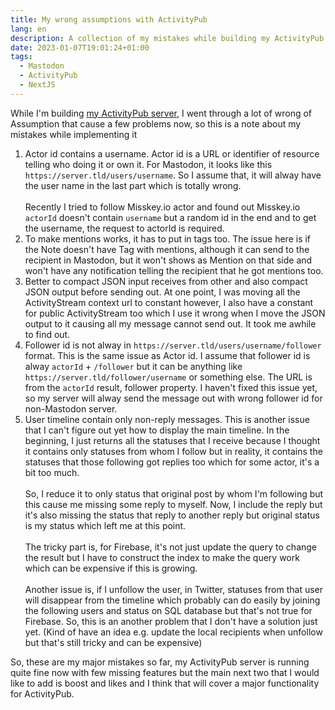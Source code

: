 ```yaml
---
title: My wrong assumptions with ActivityPub
lang: en
description: A collection of my mistakes while building my ActivityPub server.
date: 2023-01-07T19:01:24+01:00
tags:
  - Mastodon
  - ActivityPub
  - NextJS
---
```


While I'm building [my ActivityPub server](https://github.com/llun/activities.next), I went through a lot of wrong of Assumption that cause a few problems now, so this is a note about my mistakes while implementing it

1. Actor id contains a username. Actor id is a URL or identifier of resource telling who doing it or own it. For Mastodon, it looks like this `https://server.tld/users/username`. So I assume that, it will alway have the user name in the last part which is totally wrong.\
   \
   Recently I tried to follow Misskey.io actor and found out Misskey.io `actorId` doesn't contain `username` but a random id in the end and to get the username, the request to actorId is required.
2. To make mentions works, it has to put in tags too. The issue here is if the Note doesn't have Tag with mentions, although it can send to the recipient in Mastodon, but it won't shows as Mention on that side and won't have any notification telling the recipient that he got mentions too.
3. Better to compact JSON input receives from other and also compact JSON output before sending out. At one point, I was moving all the ActivityStream context url to constant however, I also have a constant for public ActivityStream too which I use it wrong when I move the JSON output to it causing all my message cannot send out. It took me awhile to find out.
4. Follower id is not alway in `https://server.tld/users/username/follower` format. This is the same issue as Actor id. I assume that follower id is alway `actorId` + `/follower` but it can be anything like `https://server.tld/follower/username` or something else. The URL is from the `actorId` result, follower property. I haven't fixed this issue yet, so my server will alway send the message out with wrong follower id for non-Mastodon server.
5. User timeline contain only non-reply messages. This is another issue that I can't figure out yet how to display the main timeline. In the beginning, I just returns all the statuses that I receive because I thought it contains only statuses from whom I follow but in reality, it contains the statuses that those following got replies too which for some actor, it's a bit too much.\
   \
   So, I reduce it to only status that original post by whom I'm following but this cause me missing some reply to myself. Now, I include the reply but it's also missing the status that reply to another reply but original status is my status which left me at this point.\
   \
   The tricky part is, for Firebase, it's not just update the query to change the result but I have to construct the index to make the query work which can be expensive if this is growing.\
   \
   Another issue is, if I unfollow the user, in Twitter, statuses from that user will disappear from the timeline which probably can do easily by joining the following users and status on SQL database but that's not true for Firebase. So, this is an another problem that I don't have a solution just yet. (Kind of have an idea e.g. update the local recipients when unfollow but that's still tricky and can be expensive)

So, these are my major mistakes so far, my ActivityPub server is running quite fine now with few missing features but the main next two that I would like to add is boost and likes and I think that will cover a major functionality for ActivityPub.
